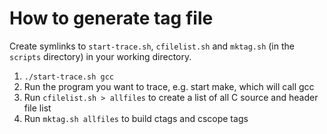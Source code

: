 How to generate tag file
========================

Create symlinks to `start-trace.sh`, `cfilelist.sh` and `mktag.sh` (in the
`scripts` directory) in your working directory.

1. `./start-trace.sh gcc`
2. Run the program you want to trace, e.g. start make, which will call gcc
3. Run `cfilelist.sh > allfiles` to create a list of all C source and header
   file list
4. Run `mktag.sh allfiles` to build ctags and cscope tags

